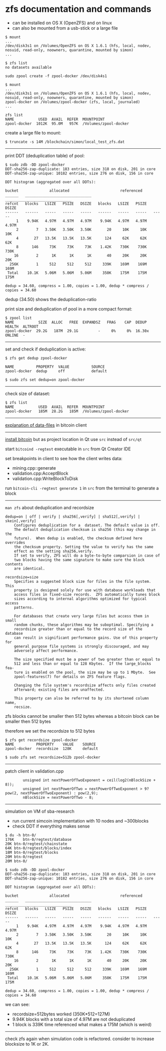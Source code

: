 # zfs documentation and commands
* can be installed on OS X (OpenZFS) and on linux
* can also be mounted from a usb-stick or a large file

```
$ mount
...
/dev/disk3s1 on /Volumes/OpenZFS on OS X 1.6.1 (hfs, local, nodev, nosuid, read-only, noowners, quarantine, mounted by simon)
...

$ zfs list
no datasets available

sudo zpool create -f zpool-docker /dev/disk4s1

$ mount
...
/dev/disk3s1 on /Volumes/OpenZFS on OS X 1.6.1 (hfs, local, nodev, nosuid, read-only, noowners, quarantine, mounted by simon)
zpool-docker on /Volumes/zpool-docker (zfs, local, journaled)
...

zfs list
NAME           USED  AVAIL  REFER  MOUNTPOINT
zpool-docker  1012K  95.0M   957K  /Volumes/zpool-docker

```
create a large file to mount:
```
$ truncate -s 14M /blockchain/simon/local_test_zfs.dat
```
___

print DDT (deduplication table) of pool:
```
$ sudo zdb -DD zpool-docker
DDT-sha256-zap-duplicate: 183 entries, size 318 on disk, 201 in core
DDT-sha256-zap-unique: 10182 entries, size 276 on disk, 156 in core

DDT histogram (aggregated over all DDTs):

bucket              allocated                       referenced
______   ______________________________   ______________________________
refcnt   blocks   LSIZE   PSIZE   DSIZE   blocks   LSIZE   PSIZE   DSIZE
------   ------   -----   -----   -----   ------   -----   -----   -----
     1    9.94K   4.97M   4.97M   4.97M    9.94K   4.97M   4.97M   4.97M
     2        7   3.50K   3.50K   3.50K       20     10K     10K     10K
     4       27   13.5K   13.5K   13.5K      124     62K     62K     62K
     8      146     73K     73K     73K    1.42K    730K    730K    730K
    16        2      1K      1K      1K       40     20K     20K     20K
  256K        1     512     512     512     339K    169M    169M    169M
 Total    10.1K   5.06M   5.06M   5.06M     350K    175M    175M    175M

dedup = 34.60, compress = 1.00, copies = 1.00, dedup * compress / copies = 34.60
```

dedup (34.50) shows the deduplication-ratio

print size and deduplication of pool in a more compact format:
```
$ zpool list
NAME           SIZE  ALLOC   FREE  EXPANDSZ   FRAG    CAP  DEDUP  HEALTH  ALTROOT
zpool-docker  29.2G   187M  29.1G         -     0%     0%  16.30x  ONLINE  -
```
___

set and check if deduplication is active:
```
$ zfs get dedup zpool-docker

NAME          PROPERTY  VALUE          SOURCE
zpool-docker  dedup     off            default

$ sudo zfs set dedup=on zpool-docker
```
___

check size of dataset:
```
$ zfs list
NAME           USED  AVAIL  REFER  MOUNTPOINT
zpool-docker   185M  28.2G   185M  /Volumes/zpool-docker
```
___

[explanation of data-files](https://github.com/bitcoin/bitcoin/blob/master/doc/files.md) in bitcoin client
___

[install bitcoin](https://github.com/bitcoin/bitcoin/blob/master/doc/build-osx.md) but as project location in Qt use `src` instead of `src/qt`

start `bitcoind -regtest` executable in `src` from Qt Creator IDE

set breakpoints in client to see how the client writes data:
* mining.cpp::generate
* validation.cpp:AcceptBlock
* validation.cpp:WriteBlockToDisk

run `bitcoin-cli -regtest generate 1` in `src` from the terminal to generate a block
___

`man zfs` about deduplication and recordsize
```
dedup=on | off | verify | sha256[,verify] | sha512[,verify] | skein[,verify]
    Configures deduplication for a  dataset. The default value is off.
    The default deduplication checksum is sha256 (this may change in the
    future).  When dedup is enabled, the checksum defined here overrides
    the checksum property. Setting the value to verify has the same
    effect as the setting sha256,verify.
    If set to verify, ZFS will do a byte-to-byte comparsion in case of
    two blocks having the same signature to make sure the block contents
    are identical.

recordsize=size
    Specifies a suggested block size for files in the file system. This
    property is designed solely for use with database workloads that
    access files in fixed-size records.  ZFS automatically tunes block
    sizes according to internal algorithms optimized for typical access
    patterns.

    For databases that create very large files but access them in small
    random chunks, these algorithms may be suboptimal. Specifying a
    recordsize greater than or equal to the record size of the database
    can result in significant performance gains. Use of this property for
    general purpose file systems is strongly discouraged, and may
    adversely affect performance.

    The size specified must be a power of two greater than or equal to
    512 and less than or equal to 128 Kbytes.  If the large_blocks fea-
    ture is enabled on the pool, the size may be up to 1 Mbyte.  See
    zpool-features(7) for details on ZFS feature flags.

    Changing the file system's recordsize affects only files created
    afterward; existing files are unaffected.

    This property can also be referred to by its shortened column name,
    recsize.
```
zfs blocks cannot be smaller then 512 bytes whereas a bitcoin block can be smaller then 512 bytes

therefore we set the recordsize to 512 bytes

```
$ zfs get recordsize zpool-docker
NAME          PROPERTY    VALUE    SOURCE
zpool-docker  recordsize  128K     default

$ sudo zfs set recordsize=512b zpool-docker
```
___

patch client in validation.cpp

```
        unsigned int nextPowerOfTwoExponent = ceil(log2(nBlockSize + 8));
        unsigned int nextPowerOfTwo = nextPowerOfTwoExponent > 9? pow(2, nextPowerOfTwoExponent) : pow(2,9);
        nBlockSize = nextPowerOfTwo - 8;
```
___

simulation on VM of sba-research
* run current simcoin implementation with 10 nodes and ~300blocks
* check DDT if everything makes sense

```
$ du -h btn-0/
176K    btn-0/regtest/database
20K btn-0/regtest/chainstate
64K btn-0/regtest/blocks/index
18M btn-0/regtest/blocks
20M btn-0/regtest
20M btn-0/
```

```
$ sudo zdb -DD zpool-docker
DDT-sha256-zap-duplicate: 183 entries, size 318 on disk, 201 in core
DDT-sha256-zap-unique: 10182 entries, size 276 on disk, 156 in core

DDT histogram (aggregated over all DDTs):

bucket              allocated                       referenced
______   ______________________________   ______________________________
refcnt   blocks   LSIZE   PSIZE   DSIZE   blocks   LSIZE   PSIZE   DSIZE
------   ------   -----   -----   -----   ------   -----   -----   -----
     1    9.94K   4.97M   4.97M   4.97M    9.94K   4.97M   4.97M   4.97M
     2        7   3.50K   3.50K   3.50K       20     10K     10K     10K
     4       27   13.5K   13.5K   13.5K      124     62K     62K     62K
     8      146     73K     73K     73K    1.42K    730K    730K    730K
    16        2      1K      1K      1K       40     20K     20K     20K
  256K        1     512     512     512     339K    169M    169M    169M
 Total    10.1K   5.06M   5.06M   5.06M     350K    175M    175M    175M

dedup = 34.60, compress = 1.00, copies = 1.00, dedup * compress / copies = 34.60

```
we can see:
* recordsize=512bytes worked (350K*512=127M)
* 9.94K blocks with a total size of 4.97M are not deduplicated
* 1 block is 339K time referenced what makes a 175M (which is weird)

___

check zfs again when simulation code is refactored. consider to increase blocksize to 1K or 2K.
